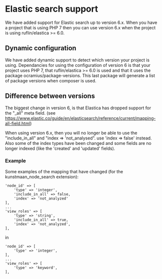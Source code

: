 # Elastic search support

We have added support for Elastic search up to version 6.x.
When you have a project that is using PHP 7 then you can use version 6.x when the project is using ruflin/elastica >= 6.0.

## Dynamic configuration
We have added dynamic support to detect which version your project is using.
Dependancies for using the configuration of version 6 is that your project uses PHP 7, 
that ruflin/elastica >= 6.0 is used and that it uses the package ocramius/package-versions. 
This last package will generate a list of package versions when composer is used.


## Difference between versions

The biggest change in version 6, is that Elastica has dropped support for the "_all" meta field.
(see https://www.elastic.co/guide/en/elasticsearch/reference/current/mapping-all-field.html)

When using version 6.x, then you will no longer be able to use the "include_in_all" and "index => 'not_analysed".
use 'index => false' instead. Also some of the index types have been changed and some fields are no longer indexed (like the 'created' and 'updated' fields).

### Example

Some examples of the mapping that have changed (for the kunstmaan_node_search extension):

```
'node_id' => [
    'type' => 'integer',
    'include_in_all' => false,
    'index' => 'not_analyzed'
],
...
'view_roles' => [
    'type' => 'string',
    'include_in_all' => true,
    'index' => 'not_analyzed',
],
```

in 


```
'node_id' => [
    'type' => 'integer',
],
...
'view_roles' => [
    'type' => 'keyword',
],
```
